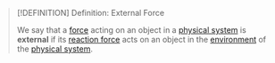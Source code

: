 >[!DEFINITION] Definition: External Force
>
>We say that a [force](Force.md) acting on an object in a [physical system](../../Physical%20Systems/Physical%20System.md) is **external** if its [reaction force](../Newton's%20Laws%20of%20Translational%20Motion.md#^thirdlaw) acts on an object in the [environment](../../Physical%20Systems/Physical%20System.md) of the [physical system](../../Physical%20Systems/Physical%20System.md).
>